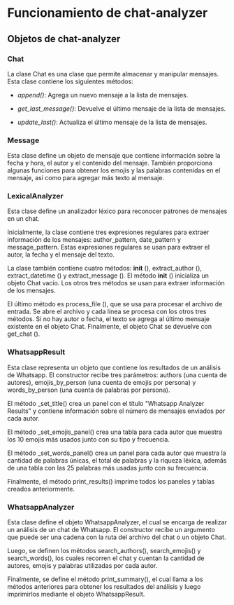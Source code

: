 # Funcionamiento de chat-analyzer

## Objetos de chat-analyzer

### Chat

La clase Chat es una clase que permite almacenar y manipular mensajes. Esta clase contiene los siguientes métodos:

- _append()_: Agrega un nuevo mensaje a la lista de mensajes.

- _get_last_message()_: Devuelve el último mensaje de la lista de mensajes.

- _update_last()_: Actualiza el último mensaje de la lista de mensajes.

### Message

Esta clase define un objeto de mensaje que contiene información sobre la fecha y hora, el autor y el contenido del mensaje. También proporciona algunas funciones para obtener los emojis y las palabras contenidas en el mensaje, así como para agregar más texto al mensaje.

### LexicalAnalyzer

Esta clase define un analizador léxico para reconocer patrones de mensajes en un chat.

Inicialmente, la clase contiene tres expresiones regulares para extraer información de los mensajes: author_pattern, date_pattern y message_pattern. Estas expresiones regulares se usan para extraer el autor, la fecha y el mensaje del texto.

La clase también contiene cuatro métodos: __init__ (), extract_author (), extract_datetime () y extract_message (). El método __init__ () inicializa un objeto Chat vacío. Los otros tres métodos se usan para extraer información de los mensajes.

El último método es process_file (), que se usa para procesar el archivo de entrada. Se abre el archivo y cada línea se procesa con los otros tres métodos. Si no hay autor o fecha, el texto se agrega al último mensaje existente en el objeto Chat. Finalmente, el objeto Chat se devuelve con get_chat ().

### WhatsappResult

Esta clase representa un objeto que contiene los resultados de un análisis de Whatsapp. El constructor recibe tres parámetros: authors (una cuenta de autores), emojis_by_person (una cuenta de emojis por persona) y words_by_person (una cuenta de palabras por persona).

El método _set_title() crea un panel con el título "Whatsapp Analyzer Results" y contiene información sobre el número de mensajes enviados por cada autor.

El método _set_emojis_panel() crea una tabla para cada autor que muestra los 10 emojis más usados junto con su tipo y frecuencia.

El método _set_words_panel() crea un panel para cada autor que muestra la cantidad de palabras únicas, el total de palabras y la riqueza léxica, además de una tabla con las 25 palabras más usadas junto con su frecuencia.

Finalmente, el método print_results() imprime todos los paneles y tablas creados anteriormente.

### WhatsappAnalyzer

Esta clase define el objeto WhatsappAnalyzer, el cual se encarga de realizar un análisis de un chat de Whatsapp. El constructor recibe un argumento que puede ser una cadena con la ruta del archivo del chat o un objeto Chat.

Luego, se definen los métodos search_authors(), search_emojis() y search_words(), los cuales recorren el chat y cuentan la cantidad de autores, emojis y palabras utilizadas por cada autor.

Finalmente, se define el método print_summary(), el cual llama a los métodos anteriores para obtener los resultados del análisis y luego imprimirlos mediante el objeto WhatsappResult.
